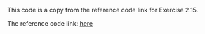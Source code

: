This code is a copy from the reference code link for Exercise 2.15.

The reference code link:  [here](https://github.com/sydney222/Python_CsiNet)